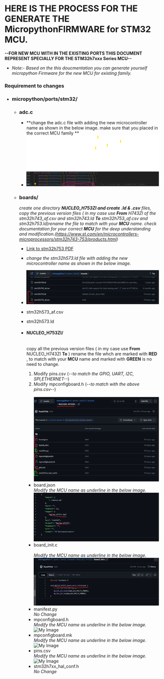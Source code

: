 # HERE IS THE PROCESS FOR THE GENERATE THE MicropythonFIRMWARE for STM32 MCU.
**--FOR NEW MCU WITH IN THE EXISTING PORTS THIS DOCUMENT REPRESENT SPECIALLY FOR THE STM32h7xxx Series MCU--**
- *Note:- Based on the this doucmentation you can generate yourself micropython Firmware for the new MCU for existing family.*
### Requirement to changes 
- ### micropython/ports/stm32/
    - ### adc.c
        - **change the adc.c file with adding the new microcontroller name  as shown in the below image. make sure that you placed in the correct MCU family **
        - ![My Image](adc_change.png)

    - ### boards/ <br>
         *create one directory **NUCLEO_H753ZI and create .ld & .csv** files,  copy the previous version files ( in my case use **From** H743ZI of the stm32h743_af.csv and stm32h743.ld **To** stm32h753_af.csv and stm32h753.ld)rename the file to match with your **MCU** name. check documentation for your correct **MCU** for the deep understanding and modification.(https://www.st.com/en/microcontrollers-microprocessors/stm32h743-753/products.html)* 
        - [Link to stm32h753 PDF](stm32h753vi.pdf)
        - *change the stm32h573.ld file with adding the new microcontroller name as shown in the below image.*
        - ![My Image](csv_ld_image.png)
        - stm32h573_af.csv            
        - stm32h573.ld
        
        - #### NUCLEO_H753ZI/
            <br> copy all the previous version files ( in my case use **From** NUCLEO_H743ZI  **To** ) rename the file  whch are marked with **RED** , to match with your **MCU** name and marked with **GREEN** is no need to change. 

            1. Modify pins.csv (*--to match the GPIO, UART, I2C, SPI,ETHERNET--*)
            2. Modify mpconfigboard.h (*--to match with the above 
                pins.csv--*)            
                <br>![My Image](nucleo_h753.png)
            - board.json
            <br>*Modify the MCU name as underline in the below image.*
            ![My Image](board_json.png)  
            - board_init.c    
            <br>*Modify the MCU name as underline in the below image.*
            ![My Image](board_inic.png)   
            - manifest.py 
            <br>*No Change*              
            - mpconfigboard.h 
            <br>*Modify the MCU name as underline in the below image.*
            ![My Image](mpbc.png)  
            - mpconfigboard.mk 
            <br>*Modify the MCU name as underline in the below image.* 
            ![My Image](bpbcmk.png) 
            - pins.csv
            <br>*Modify the MCU name as underline in the below image.*
            ![My Image](bpbcmk.png)                        
            - stm32h7xx_hal_conf.h
            <br>*No Change*




